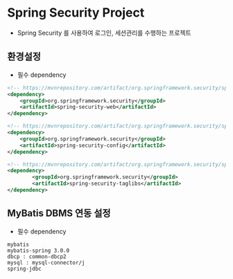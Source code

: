 # Spring Security Project
- Spring Security 를 사용하여 로그인, 세션관리를 수행하는 프로젝트

## 환경설정
- 필수 dependency
```xml
<!-- https://mvnrepository.com/artifact/org.springframework.security/spring-security-web -->
<dependency>
    <groupId>org.springframework.security</groupId>
    <artifactId>spring-security-web</artifactId>
</dependency>

<!-- https://mvnrepository.com/artifact/org.springframework.security/spring-security-config -->
<dependency>
	<groupId>org.springframework.security</groupId>
	<artifactId>spring-security-config</artifactId>
</dependency>

<!-- https://mvnrepository.com/artifact/org.springframework.security/spring-security-taglibs -->
<dependency>
		<groupId>org.springframework.security</groupId>
		<artifactId>spring-security-taglibs</artifactId>
</dependency>
```

## MyBatis DBMS 연동 설정

- 필수 dependency
```
mybatis
mybatis-spring 3.0.0
dbcp : common-dbcp2
mysql : mysql-connector/j
spring-jdbc
```